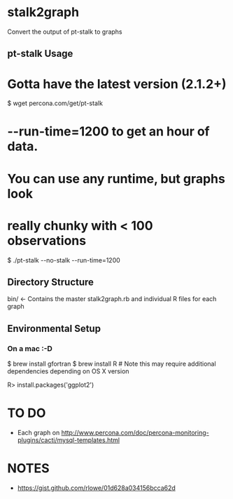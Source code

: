 stalk2graph
===========

Convert the output of pt-stalk to graphs

pt-stalk Usage
--------------

# Gotta have the latest version (2.1.2+)
$ wget percona.com/get/pt-stalk

# --run-time=1200 to get an hour of data. 
# You can use any runtime, but graphs look 
# really chunky with < 100 observations
$ ./pt-stalk --no-stalk --run-time=1200

Directory Structure
-------------------
bin/ <- Contains the master stalk2graph.rb and individual R files for each graph

Environmental Setup
-------------------

### On a mac :-D

$ brew install gfortran
$ brew install R # Note this may require additional dependencies depending on OS X version

R> install.packages('ggplot2')

TO DO
=====

* Each graph on http://www.percona.com/doc/percona-monitoring-plugins/cacti/mysql-templates.html

NOTES
=====

* https://gist.github.com/rlowe/01d628a034156bcca62d
